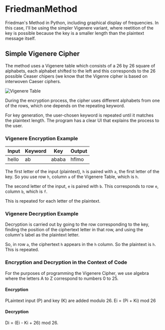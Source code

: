 # FriedmanMethod
Friedman's Method in Python, including graphical display of frequencies. In this case, I'll be using the simpler Vigenere variant, where reetition of the key is possible because the key is a smaller length than the plaintext message itself.


## Simple Vigenere Cipher

The method uses a Vigenere table which consists of a 26 by 26 square of alphabets, each alphabet shifted to the left and this corresponds to the 26 possible Ceaser chipers (we know that the Vigenre cipher is based on interwoven Caeser ciphers.

![Vigenere Table](https://user-images.githubusercontent.com/78870995/151580827-e977891f-c536-4032-b992-97f56d08dc2f.png)

During the encryption process, the cipher uses different alphabets from one of the rows, which one depends on the repeating keyword.

For key generation, the user-chosen keyword is repeated until it matches the plaintext length. The program has a clear UI that explains the process to the user.

### Vigenere Encryption Example

| Input | Keyword | Key | Output
| ------------- | ------------- | ------------- | ------------- |
| hello  | ab  | ababa | hflmo |

The first letter of the input (plaintext), ```h``` is paired with ```a```, the first letter of the key. So you use row ```h```, column ```a``` of the Vigenere Table, which is ```h```.

The second letter of the input, ```e``` is paired with ```b```. This corresponds to row ```e```, column ```b```, which is ```f```. 

This is repeated for each letter of the plaintext.

### Vigenere Decryption Example

Decryption is carried out by going to the row corresponding to the key, finding the position of the ciphertext letter in that row, and using the column's label as the plaintext letter.

So, in row ```a```, the ciphertext ```h``` appears in the ```h``` column. So the plaintext is ```h```. This is repeated.

### Encryption and Decryption in the Context of Code

For the purposes of programming the Vigenere Cipher, we use algebra where the letters A to Z correspond to numbers 0 to 25.

#### Encryption

PLaintext input (P) and key (K) are added modulo 26.
Ei = (Pi + Ki) mod 26

#### Decryption

Di = (Ei - Ki + 26) mod 26.



